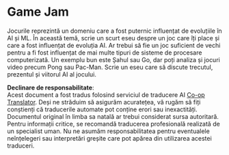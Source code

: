 <!--
CO_OP_TRANSLATOR_METADATA:
{
  "original_hash": "702dc1df5d0285dbe4d04bee982d183e",
  "translation_date": "2025-08-25T22:26:47+00:00",
  "source_file": "lessons/1-Intro/assignment.md",
  "language_code": "ro"
}
-->
# Game Jam

Jocurile reprezintă un domeniu care a fost puternic influențat de evoluțiile în AI și ML. În această temă, scrie un scurt eseu despre un joc care îți place și care a fost influențat de evoluția AI. Ar trebui să fie un joc suficient de vechi pentru a fi fost influențat de mai multe tipuri de sisteme de procesare computerizată. Un exemplu bun este Șahul sau Go, dar poți analiza și jocuri video precum Pong sau Pac-Man. Scrie un eseu care să discute trecutul, prezentul și viitorul AI al jocului.

**Declinare de responsabilitate**:  
Acest document a fost tradus folosind serviciul de traducere AI [Co-op Translator](https://github.com/Azure/co-op-translator). Deși ne străduim să asigurăm acuratețea, vă rugăm să fiți conștienți că traducerile automate pot conține erori sau inexactități. Documentul original în limba sa natală ar trebui considerat sursa autoritară. Pentru informații critice, se recomandă traducerea profesională realizată de un specialist uman. Nu ne asumăm responsabilitatea pentru eventualele neînțelegeri sau interpretări greșite care pot apărea din utilizarea acestei traduceri.